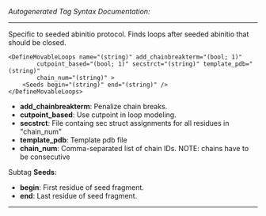 _Autogenerated Tag Syntax Documentation:_

---
Specific to seeded abinitio protocol. Finds loops after seeded abinitio that should be closed.

```
<DefineMovableLoops name="(string)" add_chainbreakterm="(bool; 1)"
        cutpoint_based="(bool; 1)" secstrct="(string)" template_pdb="(string)"
        chain_num="(string)" >
    <Seeds begin="(string)" end="(string)" />
</DefineMovableLoops>
```

-   **add_chainbreakterm**: Penalize chain breaks.
-   **cutpoint_based**: Use cutpoint in loop modeling.
-   **secstrct**: File containg sec struct assignments for all residues in "chain_num"
-   **template_pdb**: Template pdb file
-   **chain_num**: Comma-separated list of chain IDs. NOTE: chains have to be consecutive


Subtag **Seeds**:   

-   **begin**: First residue of seed fragment.
-   **end**: Last residue of seed fragment.

---

